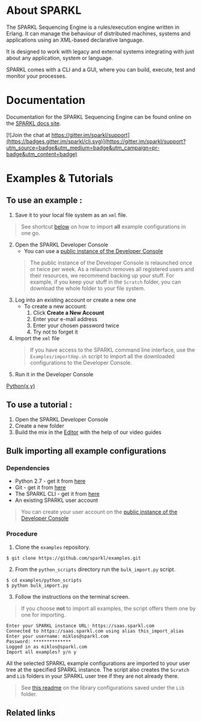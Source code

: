 # About SPARKL
The SPARKL Sequencing Engine is a rules/execution engine written in Erlang. It can manage the behaviour of distributed machines, systems and applications using an XML-based declarative language. 

It is designed to work with legacy and external systems integrating with just about any application, system or language.

SPARKL comes with a CLI and a GUI, where you can build, execute, test and monitor your processes.

# Documentation 
Documentation for the SPARKL Sequencing Engine can be found online on the [SPARKL docs site](http://docs.sparkl.com/). 

[![Join the chat at https://gitter.im/sparkl/support](https://badges.gitter.im/sparkl/cli.svg)](https://gitter.im/sparkl/support?utm_source=badge&utm_medium=badge&utm_campaign=pr-badge&utm_content=badge)

# Examples & Tutorials <a name="ex_tut"></a>
## To use an example <a name="use_examples"></a>:
1. Save it to your local file system as an `xml` file.
> See shortcut [below](#bulk-importing-all-example-configurations) on how to import **all** example configurations in one go.
2. Open the SPARKL Developer Console
   * You can use a [public instance of the Developer Console](https://saas.sparkl.com)
   > The public instance of the Developer Console is relaunched once or twice per week.
   > As a relaunch removes all registered users and their resources, we recommend backing up your stuff.
   > For example, if you keep your stuff in the `Scratch` folder, you can download the whole folder to your file system.
3. Log into an existing account or create a new one
   * To create a new account: 
     1. Click **Create a New Account**
     2. Enter your e-mail address
     3. Enter your chosen password twice
     4. Try not to forget it
4. Import the `xml` file
   > If you have access to the SPARKL command line interface, use the `Examples/importXmp.sh` script to import all the downloaded configurations to the Developer Console.
5. Run it in the Developer Console

[Python(x,y)](https://python-xy.github.io)
  
## To use a tutorial <a name="use_tutorial"></a>:
 1. Open the SPARKL Developer Console
 2. Create a new folder
 3. Build the mix in the [Editor][editor link] with the help of our video guides
 
 ## Bulk importing all example configurations
 ### Dependencies
 * Python 2.7 - get it from [here](https://www.python.org/downloads/ "Python download")
 * Git - get it from [here](https://git-scm.com/downloads)
 * The SPARKL CLI - get it from [here](https://github.com/sparkl/cli/releases)
 * An existing SPARKL user account
 > You can create your user account on the [public instance of the Developer Console](https://saas.sparkl.com)
### Procedure
1. Clone the `examples` repository.
  ```
  $ git clone https://github.com/sparkl/examples.git
  ```
2. From the `python_scripts` directory run the `bulk_import.py` script.
  ```
  $ cd examples/python_scripts
  $ python bulk_import.py
  ```
3. Follow the instructions on the terminal screen. 
> If you choose **not** to import all examples, the script offers them one by one for importing.
  ```
  Enter your SPARKL instance URL: https://saas.sparkl.com
  Connected to https://saas.sparkl.com using alias this_import_alias
  Enter your username: miklos@sparkl.com
  Password: **************
  Logged in as miklos@sparkl.com
  Import all examples? y/n y
  ```
All the selected SPARKL example configurations are imported to your user tree at the specified SPARKL instance. The script also creates the `Scratch` and `Lib` folders in your SPARKL user tree if they are not already there.
> See [this readme][1] on the library configurations saved under the `Lib` folder.

## Related links
[1]: https://github.com/sparkl/examples/tree/master/Library
[editor link]: http://docs.sparkl.com/#TopicRoot/Editor/the_editor_c.html
